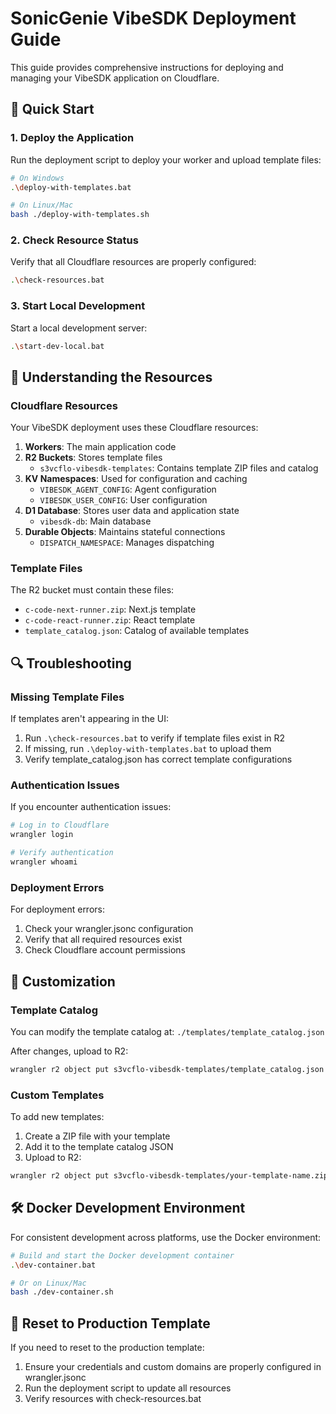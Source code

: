 # SonicGenie VibeSDK Deployment Guide

This guide provides comprehensive instructions for deploying and managing your VibeSDK application on Cloudflare.

## 🚀 Quick Start

### 1. Deploy the Application

Run the deployment script to deploy your worker and upload template files:

```bash
# On Windows
.\deploy-with-templates.bat

# On Linux/Mac
bash ./deploy-with-templates.sh
```

### 2. Check Resource Status

Verify that all Cloudflare resources are properly configured:

```bash
.\check-resources.bat
```

### 3. Start Local Development

Start a local development server:

```bash
.\start-dev-local.bat
```

## 🔧 Understanding the Resources

### Cloudflare Resources

Your VibeSDK deployment uses these Cloudflare resources:

1. **Workers**: The main application code
2. **R2 Buckets**: Stores template files
   - `s3vcflo-vibesdk-templates`: Contains template ZIP files and catalog
3. **KV Namespaces**: Used for configuration and caching
   - `VIBESDK_AGENT_CONFIG`: Agent configuration
   - `VIBESDK_USER_CONFIG`: User configuration
4. **D1 Database**: Stores user data and application state
   - `vibesdk-db`: Main database
5. **Durable Objects**: Maintains stateful connections
   - `DISPATCH_NAMESPACE`: Manages dispatching

### Template Files

The R2 bucket must contain these files:
- `c-code-next-runner.zip`: Next.js template
- `c-code-react-runner.zip`: React template
- `template_catalog.json`: Catalog of available templates

## 🔍 Troubleshooting

### Missing Template Files

If templates aren't appearing in the UI:

1. Run `.\check-resources.bat` to verify if template files exist in R2
2. If missing, run `.\deploy-with-templates.bat` to upload them
3. Verify template_catalog.json has correct template configurations

### Authentication Issues

If you encounter authentication issues:

```bash
# Log in to Cloudflare
wrangler login

# Verify authentication
wrangler whoami
```

### Deployment Errors

For deployment errors:

1. Check your wrangler.jsonc configuration
2. Verify that all required resources exist
3. Check Cloudflare account permissions

## 📝 Customization

### Template Catalog

You can modify the template catalog at:
`./templates/template_catalog.json`

After changes, upload to R2:
```bash
wrangler r2 object put s3vcflo-vibesdk-templates/template_catalog.json --file ./templates/template_catalog.json
```

### Custom Templates

To add new templates:
1. Create a ZIP file with your template
2. Add it to the template catalog JSON
3. Upload to R2:
```bash
wrangler r2 object put s3vcflo-vibesdk-templates/your-template-name.zip --file ./templates/your-template-name.zip
```

## 🛠 Docker Development Environment

For consistent development across platforms, use the Docker environment:

```bash
# Build and start the Docker development container
.\dev-container.bat

# Or on Linux/Mac
bash ./dev-container.sh
```

## 🔄 Reset to Production Template

If you need to reset to the production template:

1. Ensure your credentials and custom domains are properly configured in wrangler.jsonc
2. Run the deployment script to update all resources
3. Verify resources with check-resources.bat